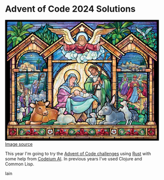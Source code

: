 # Advent of Code 2024 Solutions

![](advent.jpg)
[Image source](https://ar.inspiredpencil.com/pictures-2023/advent-stained-glass)


This year I'm going to try the [Advent of Code challenges](https://adventofcode.com/2024) using [Rust](https://www.rust-lang.org/) with some help from [Codeium AI](https://codeium.com/). In previous years I've used Clojure and Common Lisp.

Iain
